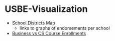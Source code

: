 # USBE-Visualization

- [School Districts Map](https://snychka.github.io/USBE-Visualization/SchoolDistrictMap-Endorsements)
  - links to graphs of endorsements per school
- [Business vs CS Course Enrollments](https://snychka.github.io/USBE-Visualization/BusinessVsCSCourseEnrollment/)


